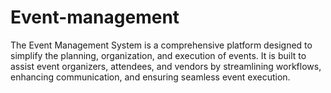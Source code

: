 # Event-management
The Event Management System is a comprehensive platform designed to simplify the planning, organization, and execution of events. It is built to assist event organizers, attendees, and vendors by streamlining workflows, enhancing communication, and ensuring seamless event execution. 
